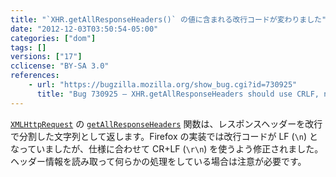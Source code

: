 ```yaml
---
title: "`XHR.getAllResponseHeaders()` の値に含まれる改行コードが変わりました"
date: "2012-12-03T03:50:54-05:00"
categories: ["dom"]
tags: []
versions: ["17"]
cclicense: "BY-SA 3.0"
references:
    - url: "https://bugzilla.mozilla.org/show_bug.cgi?id=730925"
      title: "Bug 730925 – XHR.getAllResponseHeaders should use CRLF, not LF per spec"
---
```

[`XMLHttpRequest`](https://developer.mozilla.org/ja/docs/DOM/XMLHttpRequest) の [`getAllResponseHeaders`](https://developer.mozilla.org/ja/docs/DOM/XMLHttpRequest#getAllResponseHeaders%28%29) 関数は、レスポンスヘッダーを改行で分割した文字列として返します。Firefox の実装では改行コードが LF (`\n`) となっていましたが、仕様に合わせて CR+LF (`\r\n`) を使うよう修正されました。ヘッダー情報を読み取って何らかの処理をしている場合は注意が必要です。
